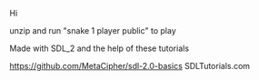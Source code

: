 Hi

unzip and run "snake 1 player public" to play

Made with SDL_2 and the help of these tutorials 

https://github.com/MetaCipher/sdl-2.0-basics
SDLTutorials.com
